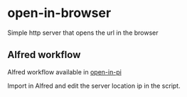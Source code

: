 # open-in-browser

Simple http server that opens the url in the browser

## Alfred workflow

Alfred workflow available in [open-in-pi](open-in-pi.alfredworkflow)

Import in Alfred and edit the server location ip in the script.
